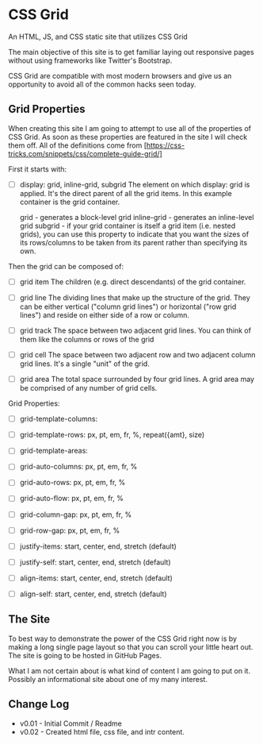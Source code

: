 # CSS Grid
An HTML, JS, and CSS static site that utilizes CSS Grid

The main objective of this site is to get familiar laying out responsive pages without using frameworks like Twitter's Bootstrap.

CSS Grid are compatible with most modern browsers and give us an opportunity to avoid all of the common hacks seen today.

## Grid Properties

When creating this site I am going to attempt to use all of the properties of CSS Grid. As soon as these properties are featured in the site I will check them off. All of the definitions come from [https://css-tricks.com/snippets/css/complete-guide-grid/]

First it starts with:
- [ ] display: grid, inline-grid, subgrid
    The element on which display: grid is applied. It's the direct parent of all the grid items. In this example container is the grid container.

    grid - generates a block-level grid
    inline-grid - generates an inline-level grid
    subgrid - if your grid container is itself a grid item (i.e. nested grids), you can use this property to indicate that you want the sizes of its rows/columns to be taken from its parent rather than specifying its own.

Then the grid can be composed of:
- [ ] grid item
    The children (e.g. direct descendants) of the grid container.

- [ ] grid line
    The dividing lines that make up the structure of the grid. They can be either vertical ("column grid lines") or horizontal ("row grid lines") and reside on either side of a row or column.

- [ ] grid track
    The space between two adjacent grid lines. You can think of them like the columns or rows of the grid

- [ ] grid cell
    The space between two adjacent row and two adjacent column grid lines. It's a single "unit" of the grid.

- [ ] grid area
    The total space surrounded by four grid lines. A grid area may be comprised of any number of grid cells.

Grid Properties:
- [ ] grid-template-columns:

- [ ] grid-template-rows:    px, pt, em, fr, %, repeat({amt}, size)

- [ ] grid-template-areas:   <name>

- [ ] grid-auto-columns:     px, pt, em, fr, %

- [ ] grid-auto-rows:        px, pt, em, fr, %

- [ ] grid-auto-flow:        px, pt, em, fr, %

- [ ] grid-column-gap:       px, pt, em, fr, %

- [ ] grid-row-gap:          px, pt, em, fr, %

- [ ] justify-items:         start, center, end, stretch (default)

- [ ] justify-self:         start, center, end, stretch (default)

- [ ] align-items:           start, center, end, stretch (default)

- [ ] align-self:            start, center, end, stretch (default)


## The Site

To best way to demonstrate the power of the CSS Grid right now is by making a long single page layout so that you can scroll your little heart out. The site is going to be hosted in GitHub Pages.

What I am not certain about is what kind of content I am going to put on it. Possibly an informational site about one of my many interest.



## Change Log
- v0.01 - Initial Commit / Readme
- v0.02 - Created html file, css file, and intr content.
